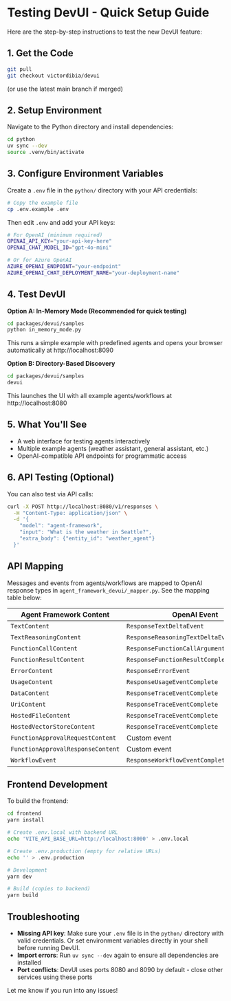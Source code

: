 # Testing DevUI - Quick Setup Guide

Here are the step-by-step instructions to test the new DevUI feature:

## 1. Get the Code

```bash
git pull
git checkout victordibia/devui
```

(or use the latest main branch if merged)

## 2. Setup Environment

Navigate to the Python directory and install dependencies:

```bash
cd python
uv sync --dev
source .venv/bin/activate
```

## 3. Configure Environment Variables

Create a `.env` file in the `python/` directory with your API credentials:

```bash
# Copy the example file
cp .env.example .env
```

Then edit `.env` and add your API keys:

```bash
# For OpenAI (minimum required)
OPENAI_API_KEY="your-api-key-here"
OPENAI_CHAT_MODEL_ID="gpt-4o-mini"

# Or for Azure OpenAI
AZURE_OPENAI_ENDPOINT="your-endpoint"
AZURE_OPENAI_CHAT_DEPLOYMENT_NAME="your-deployment-name"
```

## 4. Test DevUI

**Option A: In-Memory Mode (Recommended for quick testing)**

```bash
cd packages/devui/samples
python in_memory_mode.py
```

This runs a simple example with predefined agents and opens your browser automatically at http://localhost:8090

**Option B: Directory-Based Discovery**

```bash
cd packages/devui/samples
devui
```

This launches the UI with all example agents/workflows at http://localhost:8080

## 5. What You'll See

- A web interface for testing agents interactively
- Multiple example agents (weather assistant, general assistant, etc.)
- OpenAI-compatible API endpoints for programmatic access

## 6. API Testing (Optional)

You can also test via API calls:

```bash
curl -X POST http://localhost:8080/v1/responses \
  -H "Content-Type: application/json" \
  -d '{
    "model": "agent-framework",
    "input": "What is the weather in Seattle?",
    "extra_body": {"entity_id": "weather_agent"}
  }'
```

## API Mapping

Messages and events from agents/workflows are mapped to OpenAI response types in `agent_framework_devui/_mapper.py`. See the mapping table below:

| Agent Framework Content           | OpenAI Event                              | Type     |
| --------------------------------- | ----------------------------------------- | -------- |
| `TextContent`                     | `ResponseTextDeltaEvent`                  | Official |
| `TextReasoningContent`            | `ResponseReasoningTextDeltaEvent`         | Official |
| `FunctionCallContent`             | `ResponseFunctionCallArgumentsDeltaEvent` | Official |
| `FunctionResultContent`           | `ResponseFunctionResultComplete`          | Custom   |
| `ErrorContent`                    | `ResponseErrorEvent`                      | Official |
| `UsageContent`                    | `ResponseUsageEventComplete`              | Custom   |
| `DataContent`                     | `ResponseTraceEventComplete`              | Custom   |
| `UriContent`                      | `ResponseTraceEventComplete`              | Custom   |
| `HostedFileContent`               | `ResponseTraceEventComplete`              | Custom   |
| `HostedVectorStoreContent`        | `ResponseTraceEventComplete`              | Custom   |
| `FunctionApprovalRequestContent`  | Custom event                              | Custom   |
| `FunctionApprovalResponseContent` | Custom event                              | Custom   |
| `WorkflowEvent`                   | `ResponseWorkflowEventComplete`           | Custom   |

## Frontend Development

To build the frontend:

```bash
cd frontend
yarn install

# Create .env.local with backend URL
echo 'VITE_API_BASE_URL=http://localhost:8000' > .env.local

# Create .env.production (empty for relative URLs)
echo '' > .env.production

# Development
yarn dev

# Build (copies to backend)
yarn build
```

## Troubleshooting

- **Missing API key**: Make sure your `.env` file is in the `python/` directory with valid credentials. Or set environment variables directly in your shell before running DevUI.
- **Import errors**: Run `uv sync --dev` again to ensure all dependencies are installed
- **Port conflicts**: DevUI uses ports 8080 and 8090 by default - close other services using these ports

Let me know if you run into any issues!

